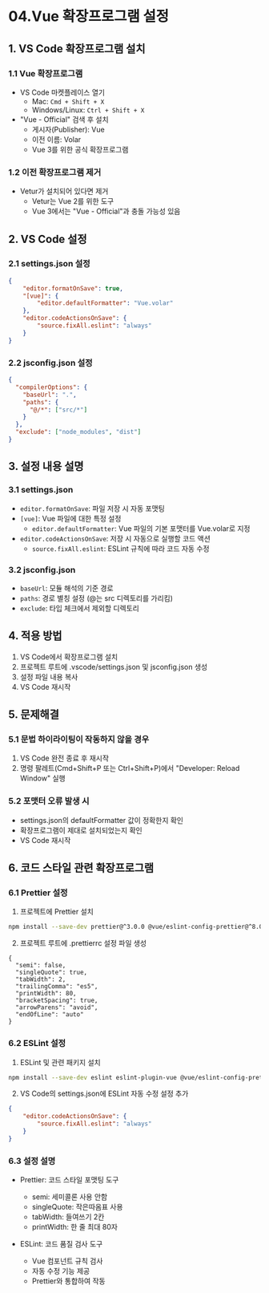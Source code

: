 # 04.Vue 확장프로그램 설정

## 1. VS Code 확장프로그램 설치

### 1.1 Vue 확장프로그램
- VS Code 마켓플레이스 열기
  - Mac: `Cmd + Shift + X`
  - Windows/Linux: `Ctrl + Shift + X`
- "Vue - Official" 검색 후 설치
  - 게시자(Publisher): Vue
  - 이전 이름: Volar
  - Vue 3를 위한 공식 확장프로그램

### 1.2 이전 확장프로그램 제거
- Vetur가 설치되어 있다면 제거
  - Vetur는 Vue 2를 위한 도구
  - Vue 3에서는 "Vue - Official"과 충돌 가능성 있음

## 2. VS Code 설정

### 2.1 settings.json 설정
```json:.vscode/settings.json
{
    "editor.formatOnSave": true,
    "[vue]": {
        "editor.defaultFormatter": "Vue.volar"
    },
    "editor.codeActionsOnSave": {
        "source.fixAll.eslint": "always"
    }
}
```

### 2.2 jsconfig.json 설정
```json:jsconfig.json
{
  "compilerOptions": {
    "baseUrl": ".",
    "paths": {
      "@/*": ["src/*"]
    }
  },
  "exclude": ["node_modules", "dist"]
}
```

## 3. 설정 내용 설명

### 3.1 settings.json
- `editor.formatOnSave`: 파일 저장 시 자동 포맷팅
- `[vue]`: Vue 파일에 대한 특정 설정
  - `editor.defaultFormatter`: Vue 파일의 기본 포맷터를 Vue.volar로 지정
- `editor.codeActionsOnSave`: 저장 시 자동으로 실행할 코드 액션
  - `source.fixAll.eslint`: ESLint 규칙에 따라 코드 자동 수정

### 3.2 jsconfig.json
- `baseUrl`: 모듈 해석의 기준 경로
- `paths`: 경로 별칭 설정 (@는 src 디렉토리를 가리킴)
- `exclude`: 타입 체크에서 제외할 디렉토리

## 4. 적용 방법

1. VS Code에서 확장프로그램 설치
2. 프로젝트 루트에 .vscode/settings.json 및 jsconfig.json 생성
3. 설정 파일 내용 복사
4. VS Code 재시작

## 5. 문제해결

### 5.1 문법 하이라이팅이 작동하지 않을 경우
1. VS Code 완전 종료 후 재시작
2. 명령 팔레트(Cmd+Shift+P 또는 Ctrl+Shift+P)에서 "Developer: Reload Window" 실행

### 5.2 포맷터 오류 발생 시
- settings.json의 defaultFormatter 값이 정확한지 확인
- 확장프로그램이 제대로 설치되었는지 확인
- VS Code 재시작 

## 6. 코드 스타일 관련 확장프로그램

### 6.1 Prettier 설정
1. 프로젝트에 Prettier 설치
```bash
npm install --save-dev prettier@^3.0.0 @vue/eslint-config-prettier@^8.0.0 eslint-plugin-prettier@^5.0.0
```

2. 프로젝트 루트에 .prettierrc 설정 파일 생성
```json:frontend/.prettierrc
{
  "semi": false,
  "singleQuote": true,
  "tabWidth": 2,
  "trailingComma": "es5",
  "printWidth": 80,
  "bracketSpacing": true,
  "arrowParens": "avoid",
  "endOfLine": "auto"
}
```

### 6.2 ESLint 설정
1. ESLint 및 관련 패키지 설치
```bash
npm install --save-dev eslint eslint-plugin-vue @vue/eslint-config-prettier
```

2. VS Code의 settings.json에 ESLint 자동 수정 설정 추가
```json
{
    "editor.codeActionsOnSave": {
        "source.fixAll.eslint": "always"
    }
}
```

### 6.3 설정 설명
- Prettier: 코드 스타일 포맷팅 도구
  - semi: 세미콜론 사용 안함
  - singleQuote: 작은따옴표 사용
  - tabWidth: 들여쓰기 2칸
  - printWidth: 한 줄 최대 80자

- ESLint: 코드 품질 검사 도구
  - Vue 컴포넌트 규칙 검사
  - 자동 수정 기능 제공
  - Prettier와 통합하여 작동 